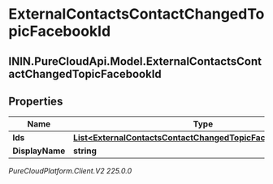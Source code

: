 # ExternalContactsContactChangedTopicFacebookId

## ININ.PureCloudApi.Model.ExternalContactsContactChangedTopicFacebookId

## Properties

|Name | Type | Description | Notes|
|------------ | ------------- | ------------- | -------------|
| **Ids** | [**List&lt;ExternalContactsContactChangedTopicFacebookScopedId&gt;**](ExternalContactsContactChangedTopicFacebookScopedId) |  | [optional] |
| **DisplayName** | **string** |  | [optional] |



_PureCloudPlatform.Client.V2 225.0.0_
